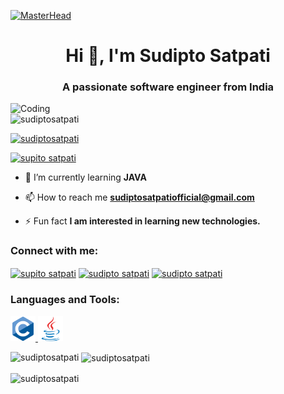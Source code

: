 [![MasterHead](https://files.readme.io/d14112d-Cloudsmith-Integrations-Banner-GitHub.png)](https://sudiptosatpati.io)
<h1 align="center">Hi 👋, I'm Sudipto Satpati</h1>
<h3 align="center">A passionate software engineer from India</h3>
<img align="left" alt="Coding" width="400" src="https://camo.githubusercontent.com/cae12fddd9d6982901d82580bdf321d81fb299141098ca1c2d4891870827bf17/68747470733a2f2f6d69726f2e6d656469756d2e636f6d2f6d61782f313336302f302a37513379765349765f7430696f4a2d5a2e676966">
<p align="left"> <img src="https://komarev.com/ghpvc/?username=sudiptosatpati&label=Profile%20views&color=0e75b6&style=flat" alt="sudiptosatpati" /> </p>

<p align="left"> <a href="https://github.com/ryo-ma/github-profile-trophy"><img src="https://github-profile-trophy.vercel.app/?username=sudiptosatpati" alt="sudiptosatpati" /></a> </p>

<p align="left"> <a href="https://twitter.com/supito satpati" target="blank"><img src="https://img.shields.io/twitter/follow/supito satpati?logo=twitter&style=for-the-badge" alt="supito satpati" /></a> </p>

- 🌱 I’m currently learning **JAVA**

- 📫 How to reach me **sudiptosatpatiofficial@gmail.com**

- ⚡ Fun fact **I am interested in learning new technologies.**

<h3 align="left">Connect with me:</h3>
<p align="left">
<a href="https://twitter.com/supitosatpati" target="blank"><img align="center" src="https://raw.githubusercontent.com/rahuldkjain/github-profile-readme-generator/master/src/images/icons/Social/twitter.svg" alt="supito satpati" height="30" width="40" /></a>
<a href="https://fb.com/sudipto satpati" target="blank"><img align="center" src="https://raw.githubusercontent.com/rahuldkjain/github-profile-readme-generator/master/src/images/icons/Social/facebook.svg" alt="sudipto satpati" height="30" width="40" /></a>
<a href="https://www.leetcode.com/satpati" target="blank"><img align="center" src="https://raw.githubusercontent.com/rahuldkjain/github-profile-readme-generator/master/src/images/icons/Social/leet-code.svg" alt="sudipto satpati" height="30" width="40" /></a>
</p>

<h3 align="left">Languages and Tools:</h3>
<p align="left"> <a href="https://www.cprogramming.com/" target="_blank" rel="noreferrer"> <img src="https://raw.githubusercontent.com/devicons/devicon/master/icons/c/c-original.svg" alt="c" width="40" height="40"/> </a> <a href="https://www.java.com" target="_blank" rel="noreferrer"> <img src="https://raw.githubusercontent.com/devicons/devicon/master/icons/java/java-original.svg" alt="java" width="40" height="40"/> </a> </p>

<p><img align="left" src="https://github-readme-stats.vercel.app/api/top-langs?username=sudiptosatpati&show_icons=true&locale=en&layout=compact" alt="sudiptosatpati" /></p>

<p>&nbsp;<img align="center" src="https://github-readme-stats.vercel.app/api?username=sudiptosatpati&show_icons=true&locale=en" alt="sudiptosatpati" /></p>

<p><img align="center" src="https://github-readme-streak-stats.herokuapp.com/?user=sudiptosatpati&" alt="sudiptosatpati" /></p>

